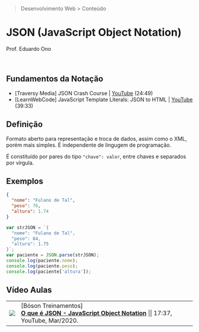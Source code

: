 > Desenvolvimento Web > Conteúdo

# JSON (JavaScript Object Notation)

Prof. Eduardo Ono

<br>

## Fundamentos da Notação

* [Traversy Media] JSON Crash Course | [YouTube](https://youtu.be/wI1CWzNtE-M) (24:49)
* [LearnWebCode] JavaScript Template Literals: JSON to HTML | [YouTube](https://youtu.be/DG4obitDvUA) (39:33)

## Definição

Formato aberto para representação e troca de dados, assim como o XML, porém mais simples. É independente de lingugem de programação.

É constituído por pares do tipo `"chave": valor`, entre chaves e separados por vírgula.

## Exemplos

```json
{
  "nome": "Fulano de Tal",
  "peso": 76,
  "altura": 1.74
}
```

```javascript
var strJSON = `{
  "nome": "Fulano de Tal",
  "peso": 84,
  "altura": 1.75
}`;
var paciente = JSON.parse(strJSON);
console.log(paciente.nome);
console.log(paciente.peso);
console.log(paciente['altura']);
```

## Vídeo Aulas

| | |
| :-: | --- |
| [![](https://img.youtube.com/vi/K1f7G0JMkLU/default.jpg)](https://www.youtube.com/watch?v=K1f7G0JMkLU "O que é JSON - JavaScript Object Notation") | [Bóson Treinamentos] <br> [**O que é JSON - JavaScript Object Notation**](https://www.youtube.com/watch?v=K1f7G0JMkLU) \|\| 17:37, YouTube, Mar/2020.
